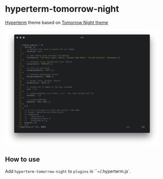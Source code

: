 hyperterm-tomorrow-night
========================

[Hyperterm] theme based on [Tomorrow Night theme]

![Screenshot](screenshot.png)

How to use
----------

Add `hyperterm-tomorrow-night` to `plugins` in ``~/.hyperterm.js`.

[Hyperterm]: https://hyperterm.org/
[Tomorrow Night theme]: https://github.com/chriskempson/tomorrow-theme#tomorrow-night
